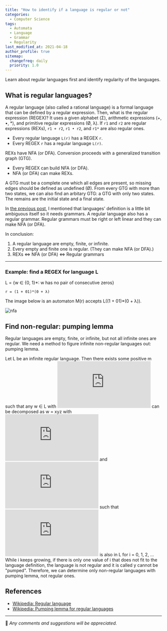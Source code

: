 ```yaml
---
title: "How to identify if a language is regular or not"
categories:
  - Computer Science
tags:
  - Automata
  - Language
  - Grammar
  - Regularity
last_modified_at: 2021-04-18
author_profile: true
sitemap:
  changefreq: daily
  priority: 1.0
---
```


Learn about regular languages first and identify regularity of the languages.<br/>

## What is regular languages?

A regular language (also called a rational language) is a formal language that can be defined by a regular expression.
Then, what is the regular expression (REGEX)? It uses a given alphabet (Σ), arithmetic expressions (+, •, *), and
primitive regular expressions (Ø, λ). If `r1` and `r2` are regular expressions (REXs), `r1 + r2`, `r1 • r2`, and `r1*` are also regular ones.
- Every regular language `L(r)` has a REGEX `r`.
- Every REGEX `r` has a regular language `L(r)`.

REXs have NFA (or DFA). Conversion proceeds with a generalized transition graph (GTG).
- Every REGEX can build NFA (or DFA).
- NFA (or DFA) can make REXs.

A GTG must be a complete one which all edges are present, so
missing edges should be defined as undefined (Ø).
From every GTG with more than two states, we can also find an arbitary GTG: a GTG with only two states.
The remains are the initial state and a final state.<br/>

In [the previous post](https://tula3and.github.io/computer%20science/automata/),
I mentioned that languages' definition is a little bit ambiguous itself so it needs grammars.
A regular language also has a regular grammar.
Regular grammars must be right or left linear and they can make NFA (or DFA).

In conclusion:
1. A regular language are empty, finite, or infinite.
2. Every empty and finite one is regular. (They can make NFA (or DFA).)
3. REXs ⇔ NFA (or DFA) ⇔ Regular grammars

---

### Example: find a REGEX for language L

L = {w ∈ {0, 1}*: w has no pair of consecutive zeros}

```
r = (1 + 01)*(0 + λ)
```

The image below is an automaton M(r) accepts L((1 + 01)*(0 + λ)).

![nfa](https://user-images.githubusercontent.com/62553200/115142562-6de4cf00-a07d-11eb-9eb6-25795012db25.png)

## Find non-regular: pumping lemma

Regular languages are empty, finite, or infinite, but not all infinite ones are regular.
We need a method to figure infinite non-regular languages out: pumping lemma.<br/>

Let L be an infinite regular language.
Then there exists some positive m such that any w ∈ L with ![](https://latex.codecogs.com/gif.latex?%5Cfn_jvn%20%5Csmall%20%7Cw%7C%20%5Cgeq%20m)
can be decomposed as w = xyz with ![](https://latex.codecogs.com/gif.latex?%5Cfn_jvn%20%5Csmall%20%7Cxy%20%7C%5Cleq%20m)
and ![](https://latex.codecogs.com/gif.latex?%5Cfn_jvn%20%5Csmall%20%7Cy%20%7C%5Cgeq%201)
such that ![](https://latex.codecogs.com/gif.latex?%5Cfn_jvn%20%5Csmall%20w_%7Bi%7D%20%3D%20xy%5Eiz) is also in L
for i = 0, 1, 2, ...
While i keeps growing, if there is only one value of i that does not fit to the language definition,
the language is not regular and it is called y cannot be "pumped".
Therefore, we can determine only non-regular languages with pumping lemma, not regular ones.

## References

- [Wikipedia: Regular language](https://en.wikipedia.org/wiki/Regular_language)
- [Wikipedia: Pumping lemma for regular languages](https://en.wikipedia.org/wiki/Pumping_lemma_for_regular_languages)

---

💬 _Any comments and suggestions will be appreciated._
